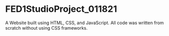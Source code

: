 # FED1StudioProject_011821
A Website built using HTML, CSS, and JavaScript. All code was written from scratch without using CSS frameworks.
